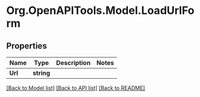 # Org.OpenAPITools.Model.LoadUrlForm

## Properties

Name | Type | Description | Notes
------------ | ------------- | ------------- | -------------
**Url** | **string** |  | 

[[Back to Model list]](../../README.md#documentation-for-models) [[Back to API list]](../../README.md#documentation-for-api-endpoints) [[Back to README]](../../README.md)

